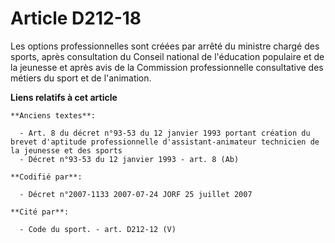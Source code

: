 # Article D212-18

Les options professionnelles sont créées par arrêté du ministre chargé des sports, après consultation du Conseil national de
l'éducation populaire et de la jeunesse et après avis de la Commission professionnelle consultative des métiers du sport et
de l'animation.

**Liens relatifs à cet article**

	**Anciens textes**:

	  - Art. 8 du décret n°93-53 du 12 janvier 1993 portant création du brevet d'aptitude professionnelle d'assistant-animateur technicien de la jeunesse et des sports
	  - Décret n°93-53 du 12 janvier 1993 - art. 8 (Ab)

	**Codifié par**:

	  - Décret n°2007-1133 2007-07-24 JORF 25 juillet 2007

	**Cité par**:

	  - Code du sport. - art. D212-12 (V)
